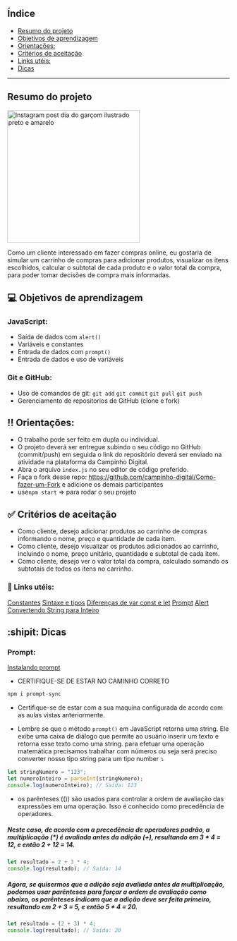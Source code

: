 ## Índice


  - [Resumo do projeto](#resumo-do-projeto)
  - [Objetivos de aprendizagem](#objetivos-de-aprendizagem)
  - [Orientações:](#orientações)
  - [Critérios de aceitação](#critérios-de-aceitação)
  - [Links utéis:](#links-utéis)
  - [Dicas](#dicas)

***

## Resumo do projeto


<img src="https://img.freepik.com/vetores-gratis/mulher-cliente-fazendo-compras-com-conceito-de-carrinho-de-mao_40876-2550.jpg" alt="Instagram post dia do garçom ilustrado preto e amarelo" width="300">



Como um cliente interessado em fazer compras online, eu gostaria de simular um carrinho de compras para adicionar produtos, visualizar os itens escolhidos, calcular o subtotal de cada produto e o valor total da compra, para poder tomar decisões de compra mais informadas.



## :computer: Objetivos de aprendizagem
  
  
### JavaScript:

- Saída de dados com `alert()`
- Variáveis e constantes 
- Entrada de dados com `prompt()`
- Entrada de dados e uso de variáveis

### Git e GitHub:

- Uso de comandos de git: `git add` `git commit` `git pull` `git push`
- Gerenciamento de repositorios de GitHub (clone e fork)



##  :bangbang: Orientações:

- O trabalho pode ser feito em dupla ou individual.
- O projeto deverá ser entregue subindo o seu código no GitHub (commit/push) em seguida o link do repositório deverá ser enviado na atividade na plataforma da Campinho Digital.
- Abra o arquivo `index.js` no seu editor de código preferido.
- Faça o fork desse repo: https://github.com/campinho-digital/Como-fazer-um-Fork e adicione os demais participantes 
- use`npm start` => para rodar o seu projeto
  

##  :white_check_mark: Critérios de aceitação

- Como cliente, desejo adicionar produtos ao carrinho de compras informando o nome, preço e quantidade de cada item.
- Como cliente, desejo visualizar os produtos adicionados ao carrinho, incluindo o nome, preço unitário, quantidade e subtotal de cada item.
- Como cliente, desejo ver o valor total da compra, calculado somando os subtotais de todos os itens no carrinho.


### :link:  Links utéis:

[Constantes](https://developer.mozilla.org/pt-BR/docs/Web/JavaScript/Reference/Statements/const)
[Sintaxe e tipos](https://developer.mozilla.org/pt-BR/docs/Web/JavaScript/Guide/Grammar_and_types)
[Diferenças de var const e let](https://www.alura.com.br/artigos/entenda-diferenca-entre-var-let-e-const-no-javascript)
[Prompt](https://developer.mozilla.org/pt-BR/docs/Web/API/window/prompt)
[Alert](https://developer.mozilla.org/pt-BR/docs/Web/API/Window/alert)
[Convertendo String para Inteiro](https://www.alura.com.br/artigos/convertendo-string-para-numero-em-javascript)


## :shipit: Dicas


### Prompt: 

[Instalando prompt](https://www.npmjs.com/package/prompt-sync)

- CERTIFIQUE-SE DE ESTAR NO CAMINHO CORRETO
  
~~~javascript
npm i prompt-sync
~~~


 - Certifique-se de estar com a sua maquina configurada de acordo com as aulas vistas anteriormente.

 - Lembre se que o método `prompt()` em JavaScript retorna uma string. Ele exibe uma caixa de diálogo que permite ao usuário inserir um texto e retorna esse texto como uma string. 
para efetuar uma operação matemática precisamos trabalhar com números ou seja será preciso converter nosso tipo string para um tipo number :arrow_heading_down:


~~~javascript
let stringNumero = "123";
let numeroInteiro = parseInt(stringNumero);
console.log(numeroInteiro); // Saída: 123
~~~


- os parênteses (()) são usados para controlar a ordem de avaliação das expressões em uma operação. Isso é conhecido como precedência de operadores.

#####  Neste caso, de acordo com a precedência de operadores padrão, a multiplicação (*) é avaliada antes da adição (+), resultando em 3 * 4 = 12, e então 2 + 12 = 14.
~~~javascript
let resultado = 2 + 3 * 4;
console.log(resultado); // Saída: 14
~~~

##### Agora, se quisermos que a adição seja avaliada antes da multiplicação, podemos usar parênteses para forçar a ordem de avaliação como abaixo, os parênteses indicam que a adição deve ser feita primeiro, resultando em 2 + 3 = 5, e então 5 * 4 = 20.

~~~javascript
let resultado = (2 + 3) * 4;
console.log(resultado); // Saída: 20
~~~




